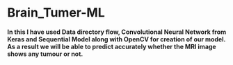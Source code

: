 # Brain_Tumer-ML
 <b>In this I have used Data directory flow, Convolutional Neural Network from Keras and Sequential Model along with OpenCV for creation of our model. As a result we will be able to predict accurately whether the MRI image shows any tumour or not.
